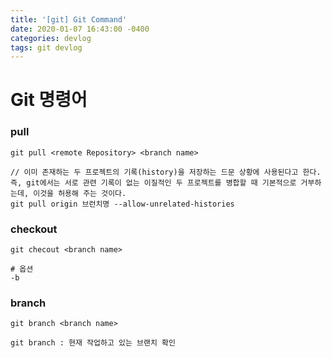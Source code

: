 ```yaml
---
title: '[git] Git Command'
date: 2020-01-07 16:43:00 -0400
categories: devlog
tags: git devlog
---
```


# Git 명령어

### pull

```
git pull <remote Repository> <branch name>

// 이미 존재하는 두 프로젝트의 기록(history)을 저장하는 드문 상황에 사용된다고 한다. 즉, git에서는 서로 관련 기록이 없는 이질적인 두 프로젝트를 병합할 때 기본적으로 거부하는데, 이것을 허용해 주는 것이다.
git pull origin 브런치명 --allow-unrelated-histories
```

### checkout

```
git checout <branch name>

# 옵션
-b

```

### branch

```
git branch <branch name>

git branch : 현재 작업하고 있는 브랜치 확인
```
